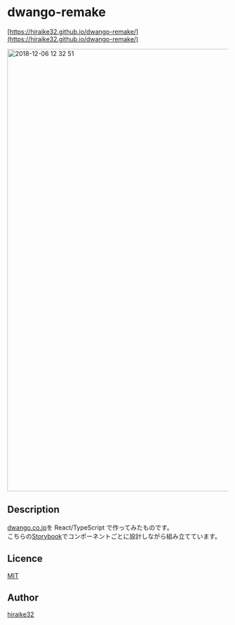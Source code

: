 # dwango-remake

[https://hiraike32.github.io/dwango-remake/](https://hiraike32.github.io/dwango-remake/)

<img width="1009" alt="2018-12-06 12 32 51" src="https://user-images.githubusercontent.com/31027685/49559754-27322680-f953-11e8-956e-9677fad1faac.png">

## Description

[dwango.co.jp](http://dwango.co.jp/)を React/TypeScript で作ってみたものです。  
こちらの[Storybook](https://hiraike32.github.io/dwango-remake-storybook/)でコンポーネントごとに設計しながら組み立てています。

## Licence

[MIT](https://github.com/tcnksm/tool/blob/master/LICENCE)

## Author

[hiraike32](https://github.com/hiraike32)
